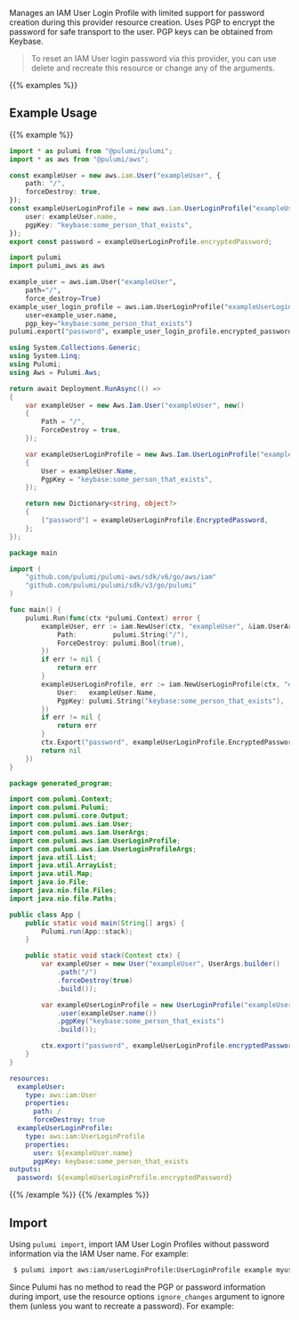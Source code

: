Manages an IAM User Login Profile with limited support for password creation during this provider resource creation. Uses PGP to encrypt the password for safe transport to the user. PGP keys can be obtained from Keybase.

> To reset an IAM User login password via this provider, you can use delete and recreate this resource or change any of the arguments.

{{% examples %}}
## Example Usage
{{% example %}}

```typescript
import * as pulumi from "@pulumi/pulumi";
import * as aws from "@pulumi/aws";

const exampleUser = new aws.iam.User("exampleUser", {
    path: "/",
    forceDestroy: true,
});
const exampleUserLoginProfile = new aws.iam.UserLoginProfile("exampleUserLoginProfile", {
    user: exampleUser.name,
    pgpKey: "keybase:some_person_that_exists",
});
export const password = exampleUserLoginProfile.encryptedPassword;
```
```python
import pulumi
import pulumi_aws as aws

example_user = aws.iam.User("exampleUser",
    path="/",
    force_destroy=True)
example_user_login_profile = aws.iam.UserLoginProfile("exampleUserLoginProfile",
    user=example_user.name,
    pgp_key="keybase:some_person_that_exists")
pulumi.export("password", example_user_login_profile.encrypted_password)
```
```csharp
using System.Collections.Generic;
using System.Linq;
using Pulumi;
using Aws = Pulumi.Aws;

return await Deployment.RunAsync(() => 
{
    var exampleUser = new Aws.Iam.User("exampleUser", new()
    {
        Path = "/",
        ForceDestroy = true,
    });

    var exampleUserLoginProfile = new Aws.Iam.UserLoginProfile("exampleUserLoginProfile", new()
    {
        User = exampleUser.Name,
        PgpKey = "keybase:some_person_that_exists",
    });

    return new Dictionary<string, object?>
    {
        ["password"] = exampleUserLoginProfile.EncryptedPassword,
    };
});
```
```go
package main

import (
	"github.com/pulumi/pulumi-aws/sdk/v6/go/aws/iam"
	"github.com/pulumi/pulumi/sdk/v3/go/pulumi"
)

func main() {
	pulumi.Run(func(ctx *pulumi.Context) error {
		exampleUser, err := iam.NewUser(ctx, "exampleUser", &iam.UserArgs{
			Path:         pulumi.String("/"),
			ForceDestroy: pulumi.Bool(true),
		})
		if err != nil {
			return err
		}
		exampleUserLoginProfile, err := iam.NewUserLoginProfile(ctx, "exampleUserLoginProfile", &iam.UserLoginProfileArgs{
			User:   exampleUser.Name,
			PgpKey: pulumi.String("keybase:some_person_that_exists"),
		})
		if err != nil {
			return err
		}
		ctx.Export("password", exampleUserLoginProfile.EncryptedPassword)
		return nil
	})
}
```
```java
package generated_program;

import com.pulumi.Context;
import com.pulumi.Pulumi;
import com.pulumi.core.Output;
import com.pulumi.aws.iam.User;
import com.pulumi.aws.iam.UserArgs;
import com.pulumi.aws.iam.UserLoginProfile;
import com.pulumi.aws.iam.UserLoginProfileArgs;
import java.util.List;
import java.util.ArrayList;
import java.util.Map;
import java.io.File;
import java.nio.file.Files;
import java.nio.file.Paths;

public class App {
    public static void main(String[] args) {
        Pulumi.run(App::stack);
    }

    public static void stack(Context ctx) {
        var exampleUser = new User("exampleUser", UserArgs.builder()        
            .path("/")
            .forceDestroy(true)
            .build());

        var exampleUserLoginProfile = new UserLoginProfile("exampleUserLoginProfile", UserLoginProfileArgs.builder()        
            .user(exampleUser.name())
            .pgpKey("keybase:some_person_that_exists")
            .build());

        ctx.export("password", exampleUserLoginProfile.encryptedPassword());
    }
}
```
```yaml
resources:
  exampleUser:
    type: aws:iam:User
    properties:
      path: /
      forceDestroy: true
  exampleUserLoginProfile:
    type: aws:iam:UserLoginProfile
    properties:
      user: ${exampleUser.name}
      pgpKey: keybase:some_person_that_exists
outputs:
  password: ${exampleUserLoginProfile.encryptedPassword}
```
{{% /example %}}
{{% /examples %}}

## Import

Using `pulumi import`, import IAM User Login Profiles without password information via the IAM User name. For example:

```sh
 $ pulumi import aws:iam/userLoginProfile:UserLoginProfile example myusername
```
 Since Pulumi has no method to read the PGP or password information during import, use the resource options `ignore_changes` argument to ignore them (unless you want to recreate a password). For example:

